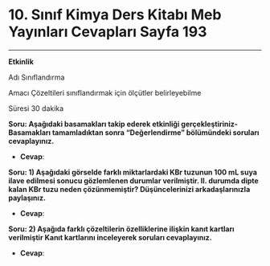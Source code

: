 # 10. Sınıf Kimya Ders Kitabı Meb Yayınları Cevapları Sayfa 193

---

**Etkinlik**

Adı Sınıflandırma

 Amacı Çözeltileri sınıflandırmak için ölçütler belirleyebilme

 Süresi 30 dakika

**Soru: Aşağıdaki basamakları takip ederek etkinliği gerçekleştiriniz- Basamakları tamamladıktan sonra “Değerlendirme” bölümündeki soruları cevaplayınız.**

-   **Cevap**:

**Soru: 1) Aşağıdaki görselde farklı miktarlardaki KBr tuzunun 100 mL suya ilave edilmesi sonucu gözlemlenen durumlar verilmiştir. II. durumda dipte kalan KBr tuzu neden çözünmemiştir? Düşüncelerinizi arkadaşlarınızla paylaşınız.**

-   **Cevap**:

**Soru: 2) Aşağıda farklı çözeltilerin özelliklerine ilişkin kanıt kartları verilmiştir Kanıt kartlarını inceleyerek soruları cevaplayınız.**

-   **Cevap**: